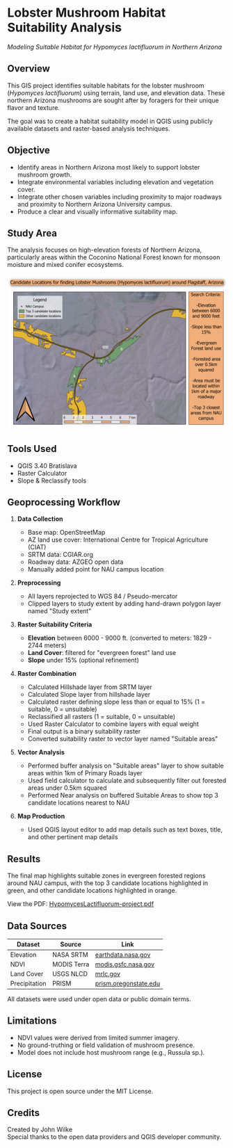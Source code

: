 # Lobster Mushroom Habitat Suitability Analysis  
*Modeling Suitable Habitat for Hypomyces lactifluorum in Northern Arizona*

## Overview
This GIS project identifies suitable habitats for the lobster mushroom (*Hypomyces lactifluorum*) using terrain, land use, and elevation data. These northern Arizona mushrooms are sought after by foragers for their unique flavor and texture.

The goal was to create a habitat suitability model in QGIS using publicly available datasets and raster-based analysis techniques.

## Objective
- Identify areas in Northern Arizona most likely to support lobster mushroom growth.
- Integrate environmental variables including elevation and vegetation cover.
- Integrate other chosen variables including proximity to major roadways and proximity to Northern Arizona University campus.
- Produce a clear and visually informative suitability map.

## Study Area
The analysis focuses on high-elevation forests of Northern Arizona, particularly areas within the Coconino National Forest known for monsoon moisture and mixed conifer ecosystems.

![Map Preview](HypomycesLactifluorum-project.png)

## Tools Used
- QGIS 3.40 Bratislava
- Raster Calculator
- Slope & Reclassify tools

## Geoprocessing Workflow

1. **Data Collection**
   - Base map: OpenStreetMap
   - AZ land use cover: International Centre for Tropical Agriculture (CIAT)
   - SRTM data: CGIAR.org
   - Roadway data: AZGEO open data
   - Manually added point for NAU campus location

2. **Preprocessing**
   - All layers reprojected to WGS 84 / Pseudo-mercator
   - Clipped layers to study extent by adding hand-drawn polygon layer named "Study extent"

3. **Raster Suitability Criteria**
   - **Elevation** between 6000 - 9000 ft. (converted to meters: 1829 - 2744 meters)
   - **Land Cover**: filtered for "evergreen forest" land use
   - **Slope** under 15% (optional refinement)

4. **Raster Combination**
   - Calculated Hillshade layer from SRTM layer
   - Calculated Slope layer from hillshade layer
   - Calculated raster defining slope less than or equal to 15% (1 = suitable, 0 = unsuitable)
   - Reclassified all rasters (1 = suitable, 0 = unsuitable)
   - Used Raster Calculator to combine layers with equal weight
   - Final output is a binary suitability raster
   - Converted suitability raster to vector layer named "Suitable areas"
  
5. **Vector Analysis**
   - Performed buffer analysis on "Suitable areas" layer to show suitable areas within 1km of Primary Roads layer
   - Used field calculator to calculate and subsequently filter out forested areas under 0.5km squared
   - Performed Near analysis on buffered Suitable Areas to show top 3 candidate locations nearest to NAU

6. **Map Production**
   - Used QGIS layout editor to add map details such as text boxes, title, and other pertinent map details

## Results
The final map highlights suitable zones in evergreen forested regions around NAU campus, with the top 3 candidate locations highlighted in green, and other candidate locations highlighted in orange.

View the PDF: [HypomycesLactifluorum-project.pdf](HypomycesLactifluorum-project.pdf)

## Data Sources

| Dataset | Source | Link |
|--------|--------|------|
| Elevation | NASA SRTM | [earthdata.nasa.gov](https://earthdata.nasa.gov/) |
| NDVI | MODIS Terra | [modis.gsfc.nasa.gov](https://modis.gsfc.nasa.gov/) |
| Land Cover | USGS NLCD | [mrlc.gov](https://www.mrlc.gov/) |
| Precipitation | PRISM | [prism.oregonstate.edu](https://prism.oregonstate.edu/) |

All datasets were used under open data or public domain terms.

## Limitations
- NDVI values were derived from limited summer imagery.
- No ground-truthing or field validation of mushroom presence.
- Model does not include host mushroom range (e.g., Russula sp.).

## License
This project is open source under the MIT License.

## Credits
Created by John Wilke  
Special thanks to the open data providers and QGIS developer community.
